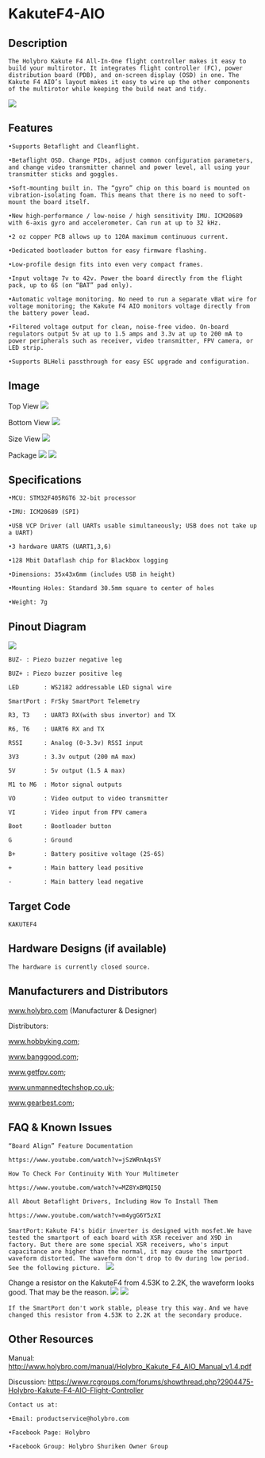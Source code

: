 # KakuteF4-AIO

## Description

`The Holybro Kakute F4 All-In-One flight controller makes it easy to build your multirotor. It integrates flight controller (FC), power distribution board (PDB), and on-screen display (OSD) in one. The Kakute F4 AIO’s layout makes it easy to wire up the other components of the multirotor while keeping the build neat and tidy.`

![](https://github.com/jamming/image/blob/master/kakuteF4-package1.jpg?raw=true)

## Features
`•Supports Betaflight and Cleanflight.`

`•Betaflight OSD. Change PIDs, adjust common configuration parameters, and change video transmitter channel and power level, all using your transmitter sticks and goggles.`

`•Soft-mounting built in. The “gyro” chip on this board is mounted on vibration-isolating foam. This means that there is no need to soft-mount the board itself.`

`•New high-performance / low-noise / high sensitivity IMU. ICM20689 with 6-axis gyro and accelerometer. Can run at up to 32 kHz.`

`•2 oz copper PCB allows up to 120A maximum continuous current.`

`•Dedicated bootloader button for easy firmware flashing.`

`•Low-profile design fits into even very compact frames.`

`•Input voltage 7v to 42v. Power the board directly from the flight pack, up to 6S (on “BAT” pad only).`

`•Automatic voltage monitoring. No need to run a separate vBat wire for voltage monitoring; the Kakute F4 AIO monitors voltage directly from the battery power lead.`

`•Filtered voltage output for clean, noise-free video. On-board regulators output 5v at up to 1.5 amps and 3.3v at up to 200 mA to power peripherals such as receiver, video transmitter, FPV camera, or LED strip.`

`•Supports BLHeli passthrough for easy ESC upgrade and configuration.`

## Image

Top View
![](https://github.com/jamming/image/blob/master/kakuteF4aio-top.jpg?raw=true)

Bottom View
![](https://github.com/jamming/image/blob/master/kakuteF4aio-bottom.jpg?raw=true)

Size View
![](https://github.com/jamming/image/blob/master/kakuteF4-side.jpg?raw=true)

Package
![](https://github.com/jamming/image/blob/master/kakuteF4-package2.jpg?raw=true)
![](https://github.com/jamming/image/blob/master/kakuteF4-package3.jpg?raw=true)


## Specifications

`•MCU: STM32F405RGT6 32-bit processor`

`•IMU: ICM20689 (SPI)`

`•USB VCP Driver (all UARTs usable simultaneously; USB does not take up a UART)`

`•3 hardware UARTS (UART1,3,6)`

`•128 Mbit Dataflash chip for Blackbox logging`

`•Dimensions: 35x43x6mm (includes USB in height)`

`•Mounting Holes: Standard 30.5mm square to center of holes `

`•Weight: 7g`

## Pinout Diagram
![](https://github.com/jamming/image/blob/master/kakuteF4-size.jpg?raw=true)  

`BUZ- : Piezo buzzer negative leg`

`BUZ+ : Piezo buzzer positive leg`

`LED       : WS2182 addressable LED signal wire`

`SmartPort : FrSky SmartPort Telemetry`

`R3, T3    : UART3 RX(with sbus invertor) and TX`

`R6, T6    : UART6 RX and TX`

`RSSI      : Analog (0-3.3v) RSSI input`

`3V3       : 3.3v output (200 mA max)`

`5V        : 5v output (1.5 A max)`

`M1 to M6  : Motor signal outputs`

`VO        : Video output to video transmitter`

`VI        : Video input from FPV camera`

`Boot      : Bootloader button`

`G         : Ground`

`B+        : Battery positive voltage (2S-6S)`

`+         : Main battery lead positive`

`-         : Main battery lead negative`

## Target Code   
`KAKUTEF4`

## Hardware Designs (if available)

`The hardware is currently closed source.`

## Manufacturers and Distributors

 www.holybro.com (Manufacturer & Designer)

Distributors:

 www.hobbyking.com;

 www.banggood.com;

 www.getfpv.com;
 
 www.unmannedtechshop.co.uk;

 www.gearbest.com;

## FAQ & Known Issues

`“Board Align” Feature Documentation`

`https://www.youtube.com/watch?v=jSzWRnAqsSY`

`How To Check For Continuity With Your Multimeter`

`https://www.youtube.com/watch?v=MZ8YxBMQI5Q`

`All About Betaflight Drivers, Including How To Install Them`

`https://www.youtube.com/watch?v=m4ygG6Y5zXI` 

`SmartPort:`
`Kakute F4's bidir inverter is designed with mosfet.We have tested the smartport of each board with XSR receiver and X9D in factory. But there are some special XSR receivers, who's input capacitance are higher than the normal, it may cause the smartport waveform distorted. The waveform don't drop to 0v during low period. See the following picture. `
![](https://github.com/jamming/image/blob/master/waveform.png?raw=true) 

Change a resistor on the KakuteF4 from 4.53K to 2.2K, the waveform looks good. That may be the reason.
![](https://github.com/jamming/image/blob/master/smartport.png?raw=true)
![](https://github.com/jamming/image/blob/master/waveform2.png?raw=true)

`If the SmartPort don't work stable, please try this way.`
`And we have changed this resistor from 4.53K to 2.2K at the secondary produce.`
 
## Other Resources

 Manual:
 http://www.holybro.com/manual/Holybro_Kakute_F4_AIO_Manual_v1.4.pdf

 Discussion:
 https://www.rcgroups.com/forums/showthread.php?2904475-Holybro-Kakute-F4-AIO-Flight-Controller

`Contact us at:`

`•Email: productservice@holybro.com`

`•Facebook Page: Holybro`

`•Facebook Group: Holybro Shuriken Owner Group`